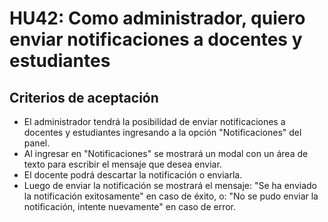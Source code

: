 # HU42: Como administrador, quiero enviar notificaciones a docentes y estudiantes

## Criterios de aceptación
- El administrador tendrá la posibilidad de enviar notificaciones a docentes y estudiantes ingresando a la opción "Notificaciones" del panel.
- Al ingresar en "Notificaciones" se mostrará un modal con un área de texto para escribir el mensaje que desea enviar.
- El docente podrá descartar la notificación o enviarla.
- Luego de enviar la notificación se mostrará el mensaje: "Se ha enviado la notificación exitosamente" en caso de éxito, o: "No se pudo enviar la notificación, intente nuevamente" en caso de error.
